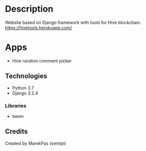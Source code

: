 # Description
Website based on Django framework with tools for Hive blockchain.
https://hivetools.herokuapp.com/

# Apps
* Hive random comment picker

## Technologies
* Python 3.7
* Django 3.2.4

### Libraries
* beem

## Credits
Created by MarekPas (sentipl)
